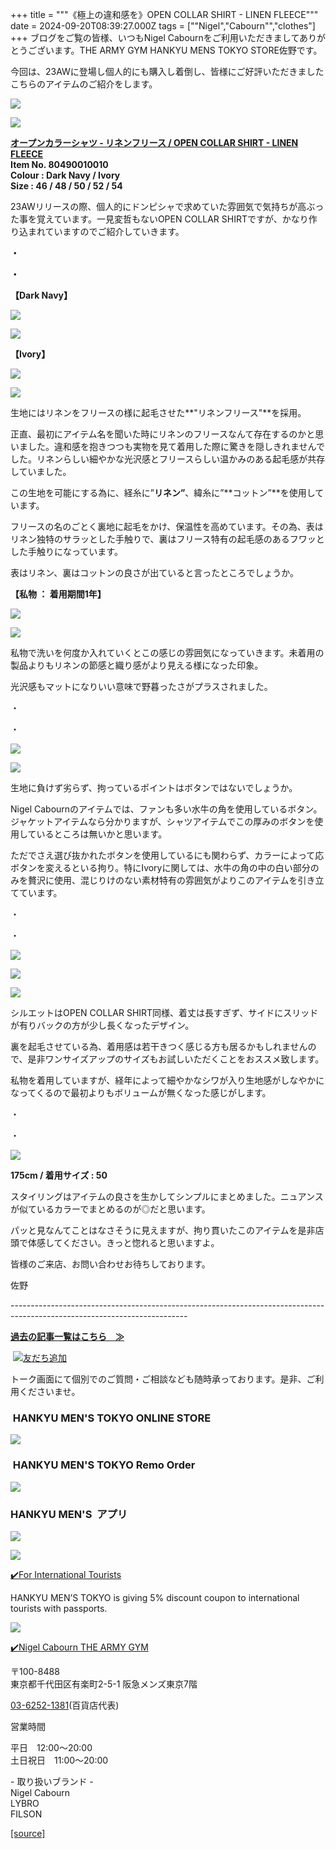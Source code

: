 +++
title = """《極上の違和感を》OPEN COLLAR SHIRT - LINEN FLEECE"""
date = 2024-09-20T08:39:27.000Z
tags = ["\"Nigel","Cabourn\"","clothes"]
+++
ブログをご覧の皆様、いつもNigel Cabournをご利用いただきましてありがとうございます。THE ARMY GYM HANKYU MENS TOKYO STORE佐野です。

今回は、23AWに登場し個人的にも購入し着倒し、皆様にご好評いただきましたこちらのアイテムのご紹介をします。

![](https://cdn.shopify.com/s/files/1/0094/9295/5196/files/IMG_0964_480x480.jpg?v=1726817059)

![](https://cdn.shopify.com/s/files/1/0094/9295/5196/files/IMG_0962_480x480.jpg?v=1726817059)

[**オープンカラーシャツ - リネンフリース / OPEN COLLAR SHIRT - LINEN FLEECE**](https://web.hh-online.jp/hankyu-mens/goods/index.html?ggcd=M2370037)  
**Item No. 80490010010**  
**Colour : Dark Navy / Ivory**  
**Size : 46 / 48 / 50 / 52 / 54**

23AWリリースの際、個人的にドンピシャで求めていた雰囲気で気持ちが高ぶった事を覚えています。一見変哲もないOPEN COLLAR SHIRTですが、かなり作り込まれていますのでご紹介していきます。

**・**

**・**

**【Dark Navy】**

![](https://cdn.shopify.com/s/files/1/0094/9295/5196/files/IMG_0975_480x480.jpg?v=1726817058)

![](https://cdn.shopify.com/s/files/1/0094/9295/5196/files/IMG_0976_f20872dd-a14f-4340-a1da-1ac4a3e7f5ea_480x480.jpg?v=1726817057)

**【Ivory】**

**![](https://cdn.shopify.com/s/files/1/0094/9295/5196/files/IMG_0970_42e22681-4ae4-40f1-9757-d487cd91816a_480x480.jpg?v=1726817057)**

**![](https://cdn.shopify.com/s/files/1/0094/9295/5196/files/IMG_0971_480x480.jpg?v=1726817057)**

生地にはリネンをフリースの様に起毛させた**"リネンフリース"**を採用。

正直、最初にアイテム名を聞いた時にリネンのフリースなんて存在するのかと思いました。違和感を抱きつつも実物を見て着用した際に驚きを隠しきれませんでした。リネンらしい細やかな光沢感とフリースらしい温かみのある起毛感が共存していました。

この生地を可能にする為に、経糸に”**リネン”**、緯糸に”**コットン”**を使用しています。

フリースの名のごとく裏地に起毛をかけ、保温性を高めています。その為、表はリネン独特のサラッとした手触りで、裏はフリース特有の起毛感のあるフワッとした手触りになっています。

表はリネン、裏はコットンの良さが出ていると言ったところでしょうか。

**【私物 ： 着用期間1年】**

![](https://cdn.shopify.com/s/files/1/0094/9295/5196/files/IMG_0977_480x480.jpg?v=1726817057)

![](https://cdn.shopify.com/s/files/1/0094/9295/5196/files/IMG_0979_cde51fde-0f59-489f-ab96-76512cab85e0_480x480.jpg?v=1726817057)

私物で洗いを何度か入れていくとこの感じの雰囲気になっていきます。未着用の製品よりもリネンの節感と織り感がより見える様になった印象。

光沢感もマットになりいい意味で野暮ったさがプラスされました。

・

・

![](https://cdn.shopify.com/s/files/1/0094/9295/5196/files/IMG_0973_480x480.jpg?v=1726817059)

![](https://cdn.shopify.com/s/files/1/0094/9295/5196/files/IMG_0968_480x480.jpg?v=1726817058)

生地に負けず劣らず、拘っているポイントはボタンではないでしょうか。

Nigel Cabournのアイテムでは、ファンも多い水牛の角を使用しているボタン。ジャケットアイテムなら分かりますが、シャツアイテムでこの厚みのボタンを使用しているところは無いかと思います。

ただでさえ選び抜かれたボタンを使用しているにも関わらず、カラーによって応ボタンを変えるといる拘り。特にIvoryに関しては、水牛の角の中の白い部分のみを贅沢に使用、混じりけのない素材特有の雰囲気がよりこのアイテムを引き立てています。

・

・

![](https://cdn.shopify.com/s/files/1/0094/9295/5196/files/IMG_1037_39738a4f-dfa8-4791-b110-c011524a5a29_480x480.jpg?v=1726820819)

![](https://cdn.shopify.com/s/files/1/0094/9295/5196/files/IMG_1045_3d6ab54c-b455-4400-91b4-2d49eb9096af_480x480.jpg?v=1726820820)

![](https://cdn.shopify.com/s/files/1/0094/9295/5196/files/IMG_1052_23d82d0e-c1c6-43e1-81d0-256ab063ad15_480x480.jpg?v=1726820820)

シルエットはOPEN COLLAR SHIRT同様、着丈は長すぎず、サイドにスリッドが有りバックの方が少し長くなったデザイン。

裏を起毛させている為、着用感は若干きつく感じる方も居るかもしれませんので、是非ワンサイズアップのサイズもお試しいただくことをおススメ致します。

私物を着用していますが、経年によって細やかなシワが入り生地感がしなやかになってくるので最初よりもボリュームが無くなった感じがします。

・

・

![](https://cdn.shopify.com/s/files/1/0094/9295/5196/files/IMG_1054_1fe8a4c9-56b6-4385-84ae-bd4902c8786b_480x480.jpg?v=1726820819)

**175cm / 着用サイズ : 50**

スタイリングはアイテムの良さを生かしてシンプルにまとめました。ニュアンスが似ているカラーでまとめるのが◎だと思います。

パッと見なんてことはなさそうに見えますが、拘り貫いたこのアイテムを是非店頭で体感してください。きっと惚れると思いますよ。

皆様のご来店、お問い合わせお待ちしております。

佐野

\--------------------------------------------------------------------------------------------------------------------------

[**過去の記事一覧はこちら　≫**](https://cabourn.jp/blogs/shop-info/tagged/the-army-gym-hankyu-mens-tokyo)

 [![友だち追加](https://scdn.line-apps.com/n/line_add_friends/btn/ja.png)](https://lin.ee/NdALMrk)

トーク画面にて個別でのご質問・ご相談なども随時承っております。是非、ご利用くださいませ。

###  HANKYU MEN'S TOKYO ONLINE STORE

[![](https://cdn.shopify.com/s/files/1/0094/9295/5196/files/89E08B8F-87A2-468C-B5C0-CCCEBD744C0B_240x240.jpg?v=1652323830)](https://web.hh-online.jp/hankyu-mens/goods/list.html?shoptype=1&cid=b_mgs_vtr_amg)

###  HANKYU MEN'S TOKYO Remo Order

[![](https://cdn.shopify.com/s/files/1/0094/9295/5196/files/IMG_4203_480x480.png?v=1693122470)](https://web.hh-online.jp/hankyu-mens/contents/remoorder/)

### HANKYU MEN'S  アプリ

[**![](https://cdn.shopify.com/s/files/1/0094/9295/5196/files/IMG_4236_480x480.png?v=1693821347)**](https://web.hh-online.jp/hankyu-mens/contents/app/)

![](https://cdn.shopify.com/s/files/1/0094/9295/5196/files/642F2481-827F-485B-B569-888BEA4847CE.gif?v=1599792399)

[✔️](https://www.hankyu-dept.co.jp/mens-tokyo/guestcoupon/)[For International Tourists](https://www.hankyu-dept.co.jp/mens-tokyo/guestcoupon/)

HANKYU MEN’S TOKYO is giving 5% discount coupon to international tourists with passports.

![](https://cdn.shopify.com/s/files/1/0094/9295/5196/files/111.jpg?v=1630658023)

[✔️Nigel Cabourn THE ARMY GYM](https://web.hh-online.jp/hankyu-mens/goods/list.html?shoptype=1&cid=b_mgs_vtr_amg)

〒100-8488  
東京都千代田区有楽町2-5-1 阪急メンズ東京7階

[03-6252-1381](tel:0362521381)(百貨店代表)

営業時間

平日　12:00～20:00  
土日祝日　11:00～20:00  

\- 取り扱いブランド -  
Nigel Cabourn  
LYBRO  
FILSON

[[source]](https://cabourn.jp/blogs/shop-info/hankyuu20240920)
